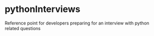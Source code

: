 # pythonInterviews

Reference point for developers preparing for an interview with python related questions